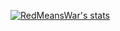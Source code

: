 [![RedMeansWar's stats](https://github-readme-stats.vercel.app/api/wakatime?username=RedMeansWar)](https://github.com/anuraghazra/github-readme-stats)
